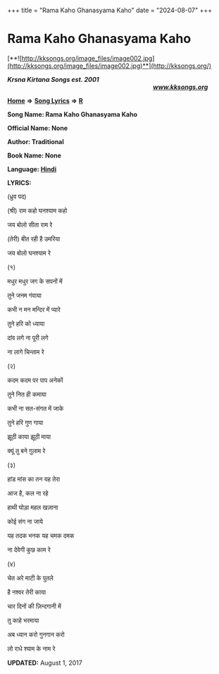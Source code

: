 +++
title = "Rama Kaho Ghanasyama Kaho"
date = "2024-08-07"
+++

# Rama Kaho Ghanasyama Kaho
[**![http://kksongs.org/image_files/image002.jpg](http://kksongs.org/image_files/image002.jpg)**](http://kksongs.org/)

**_Krsna Kirtana Songs est. 2001_**                                                                                                                                                **_www.kksongs.org_**

**[Home](http://kksongs.org/)** **⇒** **[Song Lyrics](http://kksongs.org/lyrics.html)** **⇒** **[R](http://kksongs.org/songs/song_r.html)**

**Song Name: Rama Kaho Ghanasyama Kaho**

**Official Name: None**

**Author: Traditional**

**Book Name: None**

**Language: [Hindi](http://kksongs.org/language/list/hindi.html)**

**LYRICS:**

(ध्रुव पद)

(श्री) राम कहो घनश्याम कहो

जय बोलो सीता राम रे

(तेरी) बीत रही है उमरिया

जय बोलो घनश्याम रे

(१)

मधुर मधुर जग के सपनों में

तुने जनम गंवाया

कभी न मन मन्दिर में प्यारे

तुने हरि को ध्याया

दांव लगे ना पूरी लगे

ना लागे चिन्ताम रे

(२)

कदम कदम पर पाप अनेकों

तुने नित ही कमाया

कभी ना सत\-संगत में जाके

तुने हरि गुण गाया

झूठी काया झूठी माया

क्यूं तु बने ग़ुलाम रे

(३)

हांड मांस का तन यह तेरा

आज है, कल ना रहे

हाथी घोड़ा महल खज़ाना

कोई संग ना जाये

यह तदक भनक यह चमक दमक

ना देवेगी कुछ काम रे

(४)

चेत अरे माटी के पुतले

है नश्वर तेरी काया

चार दिनों की ज़िन्दगानी में

तु काहे भरमाया

अब ध्यान करो गुनगान करो

लो राधे श्याम के नाम रे

**UPDATED:** August 1, 2017